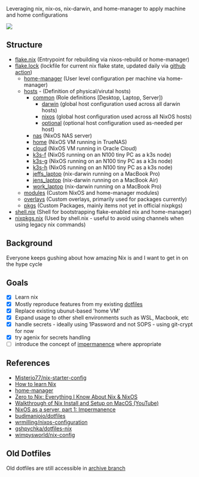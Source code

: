 Leveraging nix, nix-os, nix-darwin, and home-manager to apply machine and home configurations

![](https://imgur.com/ISNnzgN.png)

## Structure

- [flake.nix](flake.nix) (Entrypoint for rebuilding via nixos-rebuild or home-manager)
- [flake.lock](flake.lock) (lockfile for current nix flake state, updated daily via [github action](.github/workflows/main.yml))
  - [home-manager](home-manager) (User level configuration per machine via home-manager)
  - [hosts](hosts/README.md) - (Definition of physical/virutal hosts)
    - [common](hosts/common) (Role definitions [Desktop, Laptop, Server])
      - [darwin](hosts/common/darwin) (global host configuration used across all darwin hosts)
      - [nixos](hosts/common/nixos) (global host configuration used across all NixOS hosts)
      - [optional](hosts/common/optional) (optional host configuration used as-needed per host)
    - [nas](hosts/nas/README.md) (NixOS NAS server)
    - [home](hosts/home/README.md) (NixOS VM running in TrueNAS)
    - [cloud](hosts/cloud/README.md) (NixOS VM running in Oracle Cloud)
    - [k3s-f](hosts/k3s-f/README.md) (NixOS running on an N100 tiny PC as a k3s node)
    - [k3s-g](hosts/k3s-g/README.md) (NixOS running on an N100 tiny PC as a k3s node)
    - [k3s-h](hosts/k3s-h/README.md) (NixOS running on an N100 tiny PC as a k3s node)
    - [jeffs_laptop](hosts/jeffs_laptop/README.md) (nix-darwin running on a MacBook Pro)
    - [jens_laptop](hosts/jens_laptop/README.md) (nix-darwin running on a MacBook Air)
    - [work_laptop](hosts/work_laptop/README.md) (nix-darwin running on a MacBook Pro)
  - [modules](modules) (Custom NixOS and home-manager modules)
  - [overlays](overlays) (Custom overlays, primarily used for packages currently)
  - [pkgs](pkgs) (Custom Packages, mainly items not yet in official nixpkgs) 
- [shell.nix](shell.nix) (Shell for bootstrapping flake-enabled nix and home-manager)
- [nixpkgs.nix](nixpkgs.nix) (Used by shell.nix - useful to avoid using channels when using legacy nix commands)

## Background

Everyone keeps gushing about how amazing Nix is and I want to get in on the hype cycle

## Goals

- [x] Learn nix
- [x] Mostly reproduce features from my existing [dotfiles](https://github.com/billimek/dotfiles)
- [x] Replace existing ubunut-based 'home VM'
- [x] Expand usage to other shell environments such as WSL, Macbook, etc
- [x] handle secrets - ideally using 1Password and not SOPS - using git-crypt for now
- [x] try agenix for secrets handling
- [ ] introduce the concept of [impermanence](https://github.com/nix-community/impermanence) where appropriate

## References

- [Misterio77/nix-starter-config](https://github.com/Misterio77/nix-starter-configs)
- [How to learn Nix](https://ianthehenry.com/posts/how-to-learn-nix/)
- [home-manager](https://github.com/nix-community/home-manager)
- [Zero to Nix: Everything I Know About Nix & NixOS](https://chetanbhasin.com/articles/zero-to-nix-everything-i-know-about-nix-nixos)
- [Walkthrough of Nix Install and Setup on MacOS (YouTube)](https://www.youtube.com/watch?v=LE5JR4JcvMg)
- [NixOS as a server, part 1: Impermanence](https://guekka.github.io/nixos-server-1/)
- [budimanjojo/dotfiles](https://github.com/budimanjojo/dotfiles/tree/master/nixos)
- [wrmilling/nixos-configuration](https://github.com/wrmilling/nixos-configuration)
- [gshpychka/dotfiles-nix](https://github.com/gshpychka/dotfiles-nix)
- [wimpysworld/nix-config](https://github.com/wimpysworld/nix-config)

## Old Dotfiles

Old dotfiles are still accessible in [archive branch](https://github.com/billimek/dotfiles/tree/archive)
